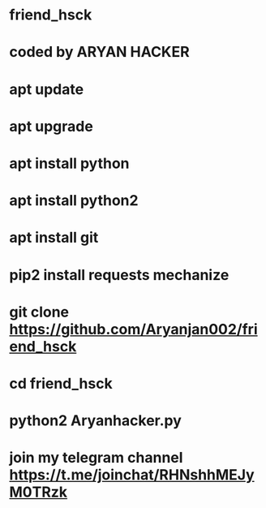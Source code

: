 # friend_hsck
# coded by ARYAN HACKER 
# apt update 
# apt upgrade 
# apt install python 
# apt install python2 
# apt install git 
# pip2 install requests mechanize 
# git clone https://github.com/Aryanjan002/friend_hsck
# cd friend_hsck
# python2 Aryanhacker.py

# join my telegram channel https://t.me/joinchat/RHNshhMEJyM0TRzk

